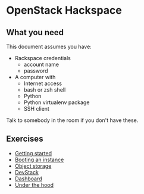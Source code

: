# OpenStack Hackspace

## What you need

This document assumes you have:

- Rackspace credentials
	* account name
	* password
- A computer with
	* Internet access
	* bash or zsh shell
	* Python
	* Python virtualenv package
	* SSH client

Talk to somebody in the room if you don't have these.

## Exercises

 * [Getting started][1]
 * [Booting an instance][2]
 * [Object storage][3]
 * [DevStack][4]
 * [Dashboard][5]
 * [Under the hood][6]

 [1]: getting-started.md
 [2]: boot-instance.md
 [3]: object-storage.md
 [4]: devstack.md
 [5]: dashboard.md
 [6]: under-the-hood.md